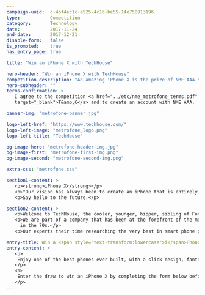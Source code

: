 ```yaml
---
campaign-uuid:  c-4bf4ec1c-a525-4c1b-be55-14e758913196
type:           Competition
category:       Technology
date:           2017-11-24
end-date:       2017-12-21
disable-form:   false
is_promoted:    true
has_entry_page: true

title: "Win an iPhone X with TechHouse"

hero-header: "Win an iPhone X with TechHouse"
competition-description: "An amazing iPhone X is the prize of NME AAA's launch competition. Join us and get a chance to win the most innovative phone in a generation! Presented by TechHouse, the cooler, younger, hipper, sibling of Fonehouse Group, bringing cutting edge tech, cool gadgets and the latest in fashion to your high street stores."
hero-subheader: ""
terms-confirmation: >
   I agree to the competition <a href="../etc/nme_metrofone_terms.pdf"
   target="_blank">T&amp;C</a> and to create an account with NME AAA.

banner-img: "metrofone-banner.jpg"

logo-left-href: "https://www.techhouse.com/"
logo-left-image: "metrofone_logo.png"
logo-left-title: "TechHouse"

bg-image-hero: "metrofone-header-img.jpg"
bg-image-first: "metrofone-first-img.png"
bg-image-second: "metrofone-second-img.png"

extra-css: "metrofone.css"

section1-content: >
   <p><strong>iPhone X</strong></p>
   <p>"Our vision has always been to create an iPhone that is entirely screen. One so immersive the device itself disappears into the experience. And so intelligent it can respond to a tap, your voice, and even a glance. With iPhone X, that vision is now a reality. Say hello to the future."</p>
   <p>Say hello to the future.</p>

section2-content: >
   <p>Welcome to TechHouse, the cooler, younger, hipper, sibling of Fonehouse Group, bringing cutting edge tech, cool gadgets and the latest in fashion to your high street stores.</p>
   <p>We are part of a company that has been at the forefront of the mobile industry for 23 years and was originally set up by Clive Bayley, a former member of the prog band Yes, which went on to achieve worldwide success
     in the 70s.</p>
   <p>Our experts their time researching the very best in smart phone protection, urban tech-wear, gadgets and add-ons, so you can have the ultimate in functionality and practicality that money can buy. We’re so busy that when we’re not designing our own products, we’re scouring tech fairs all over the world to bring back the next generation of fun, functional, kit.  Whether you’re into adventure, travel, business, music, vlogging or the ultimate family gift.</p>

entry-title: Win a <span style="text-transform:lowercase">i</span>Phone X with TechHouse
entry-content: >
   <p>
    Enjoy one of the best phones ever-built, with a slick design, fantastic camera, and a world of beautiful apps. Brought to you by TechHouse, your destination for phone accessories and repairs.
   </p>
   <p>
    Enter the draw to win an iPhone X by completing the form below before 23:59 on !end-date!.
   </p>
---
```


